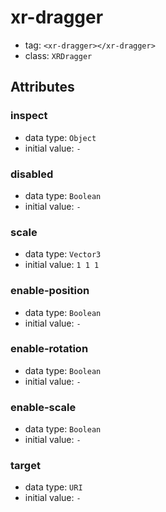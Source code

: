 
# xr-dragger

- tag: `<xr-dragger></xr-dragger>`
- class: `XRDragger`

## Attributes


### inspect

- data type: `Object`
- initial value: `-`

  

### disabled

- data type: `Boolean`
- initial value: `-`

  

### scale

- data type: `Vector3`
- initial value: `1 1 1`

  

### enable-position

- data type: `Boolean`
- initial value: `-`

  

### enable-rotation

- data type: `Boolean`
- initial value: `-`

  

### enable-scale

- data type: `Boolean`
- initial value: `-`

  

### target

- data type: `URI`
- initial value: `-`

  
